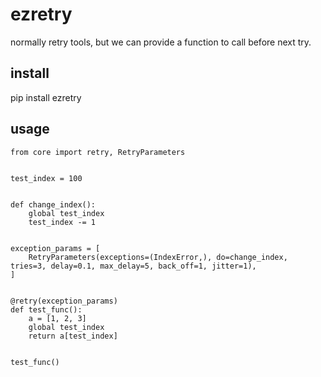 # ezretry
normally retry tools, but we can provide a function to call before next try.

## install
pip install ezretry

## usage
```
from core import retry, RetryParameters


test_index = 100


def change_index():
    global test_index
    test_index -= 1


exception_params = [
    RetryParameters(exceptions=(IndexError,), do=change_index, tries=3, delay=0.1, max_delay=5, back_off=1, jitter=1),
]


@retry(exception_params)
def test_func():
    a = [1, 2, 3]
    global test_index
    return a[test_index]


test_func()
   
```
